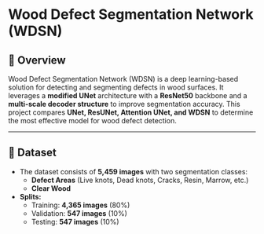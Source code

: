 # Wood Defect Segmentation Network (WDSN)

## 📌 Overview

Wood Defect Segmentation Network (WDSN) is a deep learning-based solution for detecting and segmenting defects in wood surfaces. It leverages a **modified UNet** architecture with a **ResNet50** backbone and a **multi-scale decoder structure** to improve segmentation accuracy. This project compares **UNet, ResUNet, Attention UNet, and WDSN** to determine the most effective model for wood defect detection.

---

## 📂 Dataset

- The dataset consists of **5,459 images** with two segmentation classes:
  - **Defect Areas** (Live knots, Dead knots, Cracks, Resin, Marrow, etc.)
  - **Clear Wood**
- **Splits:**
  - Training: **4,365 images** (80%)
  - Validation: **547 images** (10%)
  - Testing: **547 images** (10%)



